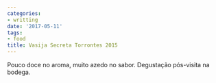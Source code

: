 ```yaml
---
categories:
- writting
date: '2017-05-11'
tags:
- food
title: Vasija Secreta Torrontes 2015
---
```


Pouco doce no aroma, muito azedo no sabor. Degustação pós-visita na bodega.

